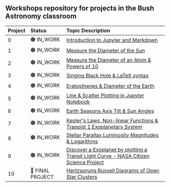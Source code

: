 ## Workshops repository for projects in the Bush Astronomy classroom

Project|Status|Topic Description
:---|:---|:---
0|🟠 IN_WORK|<a href="https://chandrunarayan.github.io/fcsr/projects/intro_to_jupyter" target="_blank">Introduction to Jupyter and Markdown</a>
1|🟠 IN_WORK|<a href="https://chandrunarayan.github.io/fcsr/projects/calculate_sun_dia" target="_blank">Measure the Diameter of the Sun</a>
2|🟠 IN_WORK|<a href="https://chandrunarayan.github.io/fcsr/projects/calculate_atom_dia" target="_blank">Measure the Diameter of an Atom & Powers of 10</a>
3|🟠 IN_WORK|<a href="https://chandrunarayan.github.io/fcsr/projects/singing_black_hole" target="_blank">Singing Black Hole & LaTeX syntax</a>
4|🟠 IN_WORK|<a href="https://chandrunarayan.github.io/fcsr/projects/calculate_earth_dia" target="_blank">Eratosthenes & Diameter of the Earth</a>
5|🟠 IN_WORK|<a href="https://chandrunarayan.github.io/fcsr/projects/simple_line_plots" target="_blank">Line & Scatter Plotting in Jupyter Notebook</a>
6|🟠 IN_WORK|<a href="https://chandrunarayan.github.io/fcsr/projects/seasons_simulator" target="_blank">Earth Seasons Axis Tilt & Sun Angles</a>
7|🟠 IN_WORK|<a href="https://chandrunarayan.github.io/fcsr/projects/keplerian_orbits" target="_blank">Kepler's Laws, Non-linear Functions & Trappist 1 Exoplanetary System</a>
8|🟠 IN_WORK|<a href="https://chandrunarayan.github.io/fcsr/projects/star_magnitudes" target="_blank">Stellar Parallax Luminosity Magnitudes & Logarithms</a>
9|🟠 IN_WORK|<a href="https://chandrunarayan.github.io/fcsr/projects/exoplanet_discovery" target="_blank">Discover a Exoplanet by plotting a Transit Light Curve - NASA Citizen Science Project</a>
10|🔵 FINAL PROJECT|<a href="https://chandrunarayan.github.io/fcsr/projects/cluster_hrd" target="_blank">Hertzsprung Russell Diagrams of Open Star Clusters</a>

